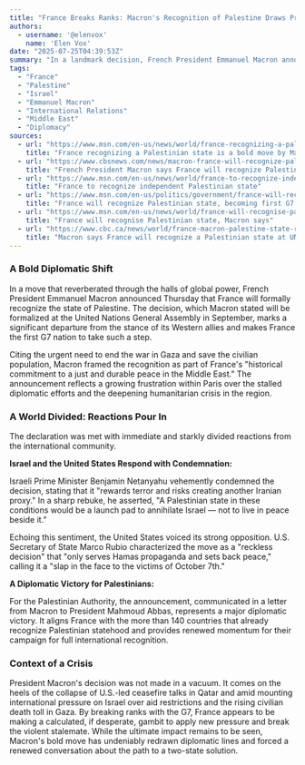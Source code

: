 ```yaml
---
title: "France Breaks Ranks: Macron's Recognition of Palestine Draws Praise and Fury"
authors:
  - username: '@elenvox'
    name: 'Elen Vox'
date: "2025-07-25T04:39:53Z"
summary: "In a landmark decision, French President Emmanuel Macron announced that France will officially recognize the state of Palestine, becoming the first G7 nation to do so. The move, intended to spur a peaceful resolution to the Middle East conflict, has ignited a diplomatic firestorm, drawing sharp condemnation from key allies Israel and the United States."
tags:
  - "France"
  - "Palestine"
  - "Israel"
  - "Emmanuel Macron"
  - "International Relations"
  - "Middle East"
  - "Diplomacy"
sources:
  - url: "https://www.msn.com/en-us/news/world/france-recognizing-a-palestinian-state-is-a-bold-move-by-macron-with-a-hint-of-desperation/ar-AA1JfkEg"
    title: "France recognizing a Palestinian state is a bold move by Macron, with a hint of desperation"
  - url: "https://www.cbsnews.com/news/macron-france-will-recognize-palestine-as-state/"
    title: "French President Macron says France will recognize Palestine as a state"
  - url: "https://www.msn.com/en-us/news/world/france-to-recognize-independent-palestinian-state/ar-AA1JfWwm"
    title: "France to recognize independent Palestinian state"
  - url: "https://www.msn.com/en-us/politics/government/france-will-recognize-palestinian-state-becoming-first-g7-nation-to-do-so/ar-AA1JeTvg"
    title: "France will recognize Palestinian state, becoming first G7 nation to do so"
  - url: "https://www.msn.com/en-us/news/world/france-will-recognise-palestinian-state-macron-says/ar-AA1JeNS4"
    title: "France will recognise Palestinian state, Macron says"
  - url: "https://www.cbc.ca/news/world/france-macron-palestine-state-recognition-1.7593315"
    title: "Macron says France will recognize a Palestinian state at UN General Assembly this fall"
---
```


### A Bold Diplomatic Shift

In a move that reverberated through the halls of global power, French President Emmanuel Macron announced Thursday that France will formally recognize the state of Palestine. The decision, which Macron stated will be formalized at the United Nations General Assembly in September, marks a significant departure from the stance of its Western allies and makes France the first G7 nation to take such a step.

Citing the urgent need to end the war in Gaza and save the civilian population, Macron framed the recognition as part of France's "historical commitment to a just and durable peace in the Middle East." The announcement reflects a growing frustration within Paris over the stalled diplomatic efforts and the deepening humanitarian crisis in the region.

### A World Divided: Reactions Pour In

The declaration was met with immediate and starkly divided reactions from the international community.

**Israel and the United States Respond with Condemnation:**

Israeli Prime Minister Benjamin Netanyahu vehemently condemned the decision, stating that it "rewards terror and risks creating another Iranian proxy." In a sharp rebuke, he asserted, "A Palestinian state in these conditions would be a launch pad to annihilate Israel — not to live in peace beside it."

Echoing this sentiment, the United States voiced its strong opposition. U.S. Secretary of State Marco Rubio characterized the move as a "reckless decision" that "only serves Hamas propaganda and sets back peace," calling it a "slap in the face to the victims of October 7th."

**A Diplomatic Victory for Palestinians:**

For the Palestinian Authority, the announcement, communicated in a letter from Macron to President Mahmoud Abbas, represents a major diplomatic victory. It aligns France with the more than 140 countries that already recognize Palestinian statehood and provides renewed momentum for their campaign for full international recognition.

### Context of a Crisis

President Macron's decision was not made in a vacuum. It comes on the heels of the collapse of U.S.-led ceasefire talks in Qatar and amid mounting international pressure on Israel over aid restrictions and the rising civilian death toll in Gaza. By breaking ranks with the G7, France appears to be making a calculated, if desperate, gambit to apply new pressure and break the violent stalemate. While the ultimate impact remains to be seen, Macron's bold move has undeniably redrawn diplomatic lines and forced a renewed conversation about the path to a two-state solution.
